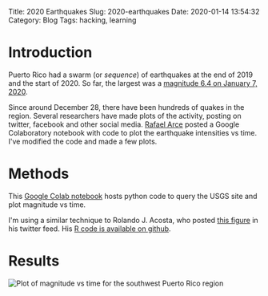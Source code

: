 Title: 2020 Earthquakes
Slug: 2020-earthquakes
Date: 2020-01-14 13:54:32
Category: Blog
Tags: hacking, learning

# Introduction

Puerto Rico had a swarm (or *sequence*) of earthquakes at the end of
2019 and the start of 2020. So far, the largest was a
[magnitude 6.4 on January 7, 2020](https://www.usgs.gov/news/magnitude-64-earthquake-puerto-rico).

Since around December 28, there have been hundreds of quakes in the
region. Several researchers have made plots of the activity, posting
on twitter, facebook and other social media. [Rafael Arce](http://ccom.uprrp.edu/~rarce/ditto/) posted a
Google Colaboratory notebook with code to plot the earthquake
intensities vs time. I've modified the code and made a few plots.

# Methods

This [Google Colab notebook](https://colab.research.google.com/drive/1pkqqWc_MhuDbDP7OpVE33JU4BKTfQGbL) hosts python code to query the USGS site
and plot magnitude vs time.

I'm using a similar technique to Rolando J. Acosta, who posted
[this figure](https://twitter.com/RJANunez/status/1216400930624737280)
in his twitter feed. His [R code is available on github](https://github.com/RJNunez/twitter-vizs).

# Results

![Plot of magnitude vs time for the southwest Puerto Rico region]({static}/images/temblores.png)
